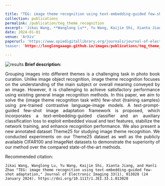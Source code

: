 ```yaml
---

title: "TEG: image theme recognition using text-embedding-guided few-shot adaptation"
collection: publications
permalink: /publication/teg_theme_recognition
excerpt: 'Jikai Wang, **Wanglong Lu**, Yu Wang, Kaijie Shi, Xianta Jiang, Hanli Zhao'
date: 2024-01-01
venue: 'ArXiv'
paperurl: 'https://www.spiedigitallibrary.org/journals/journal-of-electronic-imaging/volume-33/issue-1/013028/TEG--image-theme-recognition-using-text-embedding-guided-few/10.1117/1.JEI.33.1.013028.short
teaser: 'https://longlongaaago.github.io/images/publications/teg_theme_recognition_teaser.png'

---
```


![results](https://longlongaaago.github.io/images/publications/teg_theme_recognition_teaser.png)
<b> Brief description:</b>
<div style="text-align: justify">Grouping images into different themes is a challenging task in photo book curation. Unlike image object recognition, image theme recognition focuses on the understanding of the main subject or overall meaning conveyed by an image. However, it is challenging to achieve satisfactory performance using existing general image recognition methods. In this paper, we aim to solve the {image theme recognition task with} few-shot {training samples} using pre-trained contrastive language-image models. A text-prompt-guided few-shot image adaptation framework is proposed, which incorporates a text-embedding-guided classifier and an auxiliary classification loss to exploit embedded visual and text features, stabilize the network training, and enhance recognition performance. We also present a new annotated dataset Theme25 for studying image theme recognition. We conducted experiments on our Theme25 dataset as well as the publicly available CIFAR100 and ImageNet datasets to demonstrate the superiority of our method over the compared state-of-the-art methods.</div>


<!-- [[homepage]](https://sites.google.com/view/autonomous-prosthetic-hand) -->
<!-- [[youtube]](https://www.youtube.com/watch?v=O5r40NIXUcM) -->


Recommended citation: 

```
Jikai Wang, Wanglong Lu, Yu Wang, Kaijie Shi, Xianta Jiang, and Hanli Zhao "TEG: image theme recognition using text-embedding-guided few-shot adaptation," Journal of Electronic Imaging 33(1), 013028 (24 January 2024). https://doi.org/10.1117/1.JEI.33.1.013028
```
